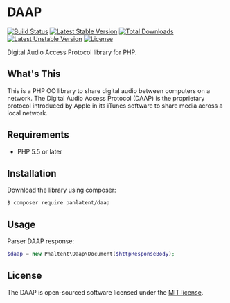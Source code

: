 DAAP
=====
[![Build Status](https://travis-ci.org/panlatent/libdaap.svg)](https://travis-ci.org/panlatent/libdaap)
[![Latest Stable Version](https://poser.pugx.org/panlatent/libdaap/v/stable.svg)](https://packagist.org/packages/panlatent/libdaap) 
[![Total Downloads](https://poser.pugx.org/panlatent/libdaap/downloads.svg)](https://packagist.org/packages/panlatent/libdaap) 
[![Latest Unstable Version](https://poser.pugx.org/panlatent/libdaap/v/unstable.svg)](https://packagist.org/packages/panlatent/libdaap) 
[![License](https://poser.pugx.org/panlatent/libdaap/license.svg)](https://packagist.org/packages/panlatent/libdaap)

Digital Audio Access Protocol library for PHP.

What's This
------------
This is a PHP OO library to share digital audio between computers on a network. The Digital Audio Access Protocol (DAAP)
is the proprietary protocol introduced by Apple in its iTunes software to share media across a local network.

Requirements
-------------
+ PHP 5.5 or later

Installation
-------------
Download the library using composer:
```bash
$ composer require panlatent/daap
```

Usage
------
Parser DAAP response:
```php
$daap = new Pnaltent\Daap\Document($httpResponseBody);
```

License
-------
The DAAP is open-sourced software licensed under the [MIT license](http://opensource.org/licenses/MIT).
